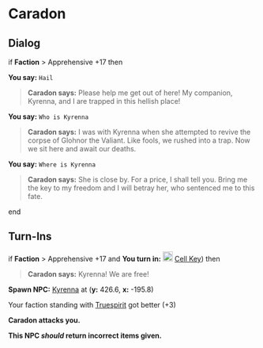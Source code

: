 # Caradon

## Dialog

if **Faction** >  Apprehensive +17 then


**You say:** `Hail`




>**Caradon says:** Please help me get out of here! My companion, Kyrenna, and I are trapped in this hellish place!


**You say:** `Who is Kyrenna`




>**Caradon says:** I was with Kyrenna when she attempted to revive the corpse of Glohnor the Valiant. Like fools, we rushed into a trap. Now we sit here and await our deaths.


**You say:** `Where is Kyrenna`




>**Caradon says:** She is close by. For a price, I shall tell you. Bring me the key to my freedom and I will betray her, who sentenced me to this fate.

end

## Turn-Ins



if **Faction** >  Apprehensive +17 and  **You turn in:** <img style="background:url(/static/icons/blank_slot.gif);width:20px;height:20px;" src="/static/icons/item_1081.png" alt="" /> <a
                                href="/item/14373" data-url="14373" class="tooltip-link link">Cell Key</a>) then


>**Caradon says:** Kyrenna! We are free!


**Spawn NPC:**  [Kyrenna](/npc/39155) at (**y:** 426.6, **x:** -195.8)


Your faction standing with [Truespirit](/faction/404) got better (<span class='text-success'>+3</span>)


**Caradon attacks you.**

**This NPC *should* return incorrect items given.**
